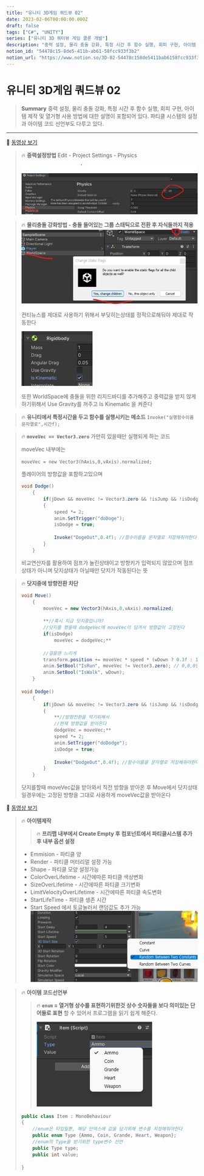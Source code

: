 ```yaml
---
title: "유니티 3D게임 쿼드뷰 02"
date: 2023-02-06T00:00:00.000Z
draft: false
tags: ["C#", "UNITY"]
series: ["유니티 3D 쿼터뷰 게임 클론 개발"]
description: "중력 설정, 물리 충돌 강화, 특정 시간 후 함수 실행, 회피 구현, 아이템 제작 및 열거형 사용 방법에 대한 설명이 포함되어 있다. 파티클 시스템의 설정과 아이템 코드 선언부도 다루고 있다."
notion_id: "54478c15-8de5-411b-ab61-58fcc933f3b2"
notion_url: "https://www.notion.so/3D-02-54478c158de5411bab6158fcc933f3b2"
---
```


# 유니티 3D게임 쿼드뷰 02

> **Summary**
> 중력 설정, 물리 충돌 강화, 특정 시간 후 함수 실행, 회피 구현, 아이템 제작 및 열거형 사용 방법에 대한 설명이 포함되어 있다. 파티클 시스템의 설정과 아이템 코드 선언부도 다루고 있다.

---

🎥 [동영상 보기](https://www.youtube.com/watch?v=eZ8Dm809j4c&list=PLO-mt5Iu5TeYkrBzWKuTCl6IUm_bA6BKy&index=3)

> 🔥 **중력설정방법**
> Edit - Project Settings - Physics
>
> ![Image](image_5b6bb8592bf5.png)
>
>

> 🔥 **물리충돌 강화방법 - 충돌 들어있는 그룹 스태틱으로 전환 후 자식들까지 적용**
> ![Image](image_92964c02a94e.png)
>
> 컨티뉴스를 제대로 사용하기 위해서 부딪히는상태를 정적으로해둬야 제대로 작동한다
>
> ![Image](image_9e528e3d1844.png)
>
> 또한 WorldSpace에 충돌을 위한 리지드바디를 추가해주고 중력값을 받지 않게하기위해서 Use Gravity를 꺼주고 Is Kinematic 을 켜준다
>
>
>

> 🔥 **유니티에서 특정시간을 두고 함수를 실행시키는 메소드**
> `Invoke("실행함수이름 문자열로",시간f);`
>
>

> 🔥 **`moveVec == Vector3.zero`**
> 가만히 있을때만 실행되게 하는 코드
>
> moveVec 내부에는
>
> `moveVec = new Vector3(hAxis,0,vAxis).normalized;`
>
> 플레이어의 방향값을 포함하고있으며
>
> ```c#
> void Dodge()
>     {
>         if(jDown && moveVec != Vector3.zero && !isJump && !isDodge)
>         {
>             speed *= 2;
>             anim.SetTrigger("doDoge");
>             isDodge = true;
>
>             Invoke("DogeOut",0.4f); //함수이름을 문자열로 저장해줘야한다
>         }
>     }
> ```
>
> 비교연산자를 활용하여 점프가 눌린상태이고 방향키가 입력되지 않았으며 점프상태가 아니며 닷지상태가 아닐때만 닷지가 작동된다는 뜻
>
>

> 🔥 **닷지중에 방향전환 차단**
> ```c#
> void Move()
>     {
>         moveVec = new Vector3(hAxis,0,vAxis).normalized;
>
>         **//혹시 지금 닷지중입니까?
>         //닷지를 했을때 dodgeVec에 moveVec이 담겨서 방향값이 고정된다
>         if(isDodge)
>             moveVec = dodgeVec;**
>
>         //걸을땐 느리게
>         transform.position += moveVec * speed * (wDown ? 0.3f : 1f) * Time.deltaTime;
>         anim.SetBool("IsRun", moveVec != Vector3.zero); // 0,0,0만 아니면 isRun을 받는다
>         anim.SetBool("IsWalk", wDown);
>     }
>
> void Dodge()
>     {
>         if(jDown && moveVec != Vector3.zero && !isJump && !isDodge)
>         {
>             **//방향전환을 막기위해서
>             //현재 방향값을 받아온다
>             dodgeVec = moveVec;**
>             speed *= 2;
>             anim.SetTrigger("doDodge");
>             isDodge = true;
>
>             Invoke("DodgeOut",0.4f); //함수이름을 문자열로 저장해줘야한다
>         }
>     }
> ```
>
> 닷지를할때 moveVec값을 받아와서 직전 방향을 받아온 후 Move에서 닷지상태일경우에는 고정된 방향을 그대로 사용하게 moveVec값을 받아온다
>
>

🎥 [동영상 보기](https://youtu.be/u2DLOay5oO8)

> 🔥 **아이템제작**
> > 🔥 **프리팹 내부에서 Create Empty 후 컴포넌트에서 파티클시스템 추가 후 내부 옵션 설정**
>
> - Emmision - 파티클 양
> - Render - 파티클 머터리얼 설정 가능
> - Shape - 파티클 모양 설정가능
> - ColorOverLifetime - 시간에따른 파티클 색상변화
> - SizeOverLifetime - 시간에따른 파티클 크기변화
> - LimitVelocityOverLifetime - 시간에따른 파티클 속도변화
> - StartLifeTime - 파티클 생존 시간
> - Start Speed 에서 토글눌러서 랜덤값도 추가 가능
> ![Image](image_513933889789.png)
>
>

> 🔥 **아이템 코드선언부**
> > 🔥 **`enum` = 열거형 상수를 표현하기위한것**
> > **상수 숫자들을 보다 의미있는 단어들로 표현**
> > 할 수 있어서 프로그램을 읽기 쉽게 해준다.
> >
> > ![Image](image_2a1f3cd12e22.png)
> >
> >
>
> ```c#
> public class Item : MonoBehaviour
> {
>     //enum은 타입일뿐, 해당 인덱스에 값을 담기위해 변수를 지정해줘야한다
>     public enum Type {Ammo, Coin, Grande, Heart, Weapon};
>     //enum의 Type을 받기위한 type변수 선언
>     public Type type;
>     public int value;
>
> }
> ```
>
>

